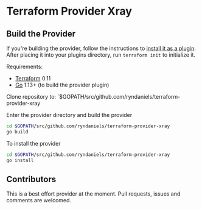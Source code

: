 # Terraform Provider Xray

## Build the Provider
If you're building the provider, follow the instructions to [install it as a plugin](https://www.terraform.io/docs/plugins/basics.html#installing-a-plugin).
After placing it into your plugins directory,  run `terraform init` to initialize it.

Requirements:
- [Terraform](https://www.terraform.io/downloads.html) 0.11
- [Go](https://golang.org/doc/install) 1.13+ (to build the provider plugin)

Clone repository to: `$GOPATH/src/github.com/ryndaniels/terraform-provider-xray

Enter the provider directory and build the provider

```sh
cd $GOPATH/src/github.com/ryndaniels/terraform-provider-xray
go build
```

To install the provider
```sh
cd $GOPATH/src/github.com/ryndaniels/terraform-provider-xray
go install
```

## Contributors
This is a best effort provider at the moment. Pull requests, issues and comments are welcomed.